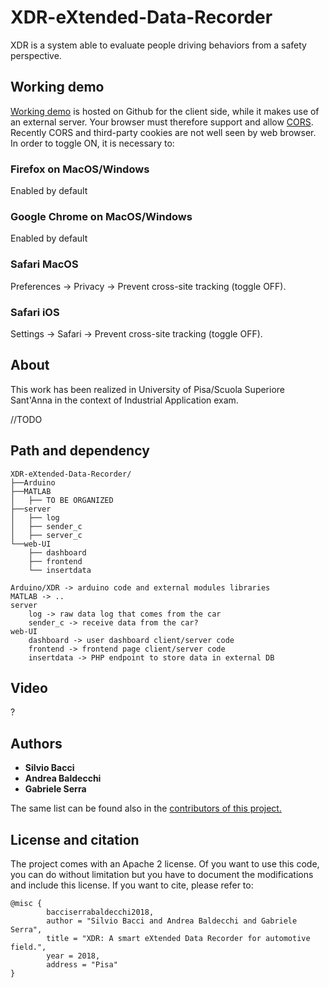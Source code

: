 # XDR-eXtended-Data-Recorder
XDR is a system able to evaluate people driving behaviors from a safety perspective.

## Working demo
<a href="https://gabriserra.github.io/XDR-eXtended-Data-Recorder/">Working demo</a> is hosted on Github for the client side, while it makes use of an external server. Your browser must therefore support and allow <a href="https://developer.mozilla.org/en-US/docs/Web/HTTP/CORS">CORS</a>. Recently CORS and third-party cookies are not well seen by web browser. In order to toggle ON, it is necessary to:
### Firefox on MacOS/Windows
Enabled by default
### Google Chrome on MacOS/Windows
Enabled by default
### Safari MacOS
Preferences -> Privacy -> Prevent cross-site tracking (toggle OFF). 
### Safari iOS
Settings -> Safari -> Prevent cross-site tracking (toggle OFF).

## About 
This work has been realized in University of Pisa/Scuola Superiore Sant'Anna in the context of Industrial Application exam.

//TODO

## Path and dependency
```
XDR-eXtended-Data-Recorder/
├──Arduino
├──MATLAB
│   ├── TO BE ORGANIZED
├──server
│   ├── log
│   ├── sender_c
│   ├── server_c
└──web-UI
    ├── dashboard
    ├── frontend
    └── insertdata

Arduino/XDR -> arduino code and external modules libraries
MATLAB -> ..
server
    log -> raw data log that comes from the car
    sender_c -> receive data from the car?
web-UI
    dashboard -> user dashboard client/server code
    frontend -> frontend page client/server code
    insertdata -> PHP endpoint to store data in external DB
```

## Video
?

## Authors
* <b>Silvio Bacci</b>
* <b>Andrea Baldecchi</b>
* <b>Gabriele Serra</b>

The same list can be found also in the <a href="https://github.com/gabriserra/XDR-eXtended-Data-Recorder/graphs/contributors">contributors of this project.</a>

## License and citation
The project comes with an Apache 2 license. Of you want to use this code, you can do without limitation but you have to document the modifications and include this license. If you want to cite, please refer to:

```
@misc {
        bacciserrabaldecchi2018,
        author = "Silvio Bacci and Andrea Baldecchi and Gabriele Serra",
        title = "XDR: A smart eXtended Data Recorder for automotive field.",
        year = 2018,
        address = "Pisa"
}
```

